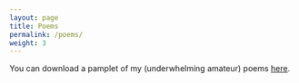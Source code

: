 ```yaml
---
layout: page
title: Poems
permalink: /poems/
weight: 3
---
```


You can download a pamplet of my (underwhelming amateur) poems [here](https://www.dropbox.com/s/z3xa40l8x666kcy/Poems.pdf?dl=1).